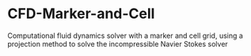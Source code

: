 # CFD-Marker-and-Cell
Computational fluid dynamics solver with a marker and cell grid, using a projection method to solve the incompressible Navier Stokes solver
